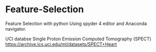 # Feature-Selection

Feature Selection with python Using spyder 4 editor and Anaconda navigator.

UCI databse Single Proton Emission Computed Tomography (SPECT) https://archive.ics.uci.edu/ml/datasets/SPECT+Heart
